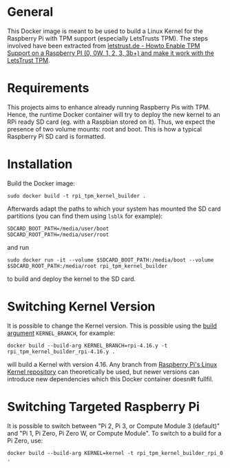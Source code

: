 # General

This Docker image is meant to be used to build a Linux Kernel for the Raspberry Pi with TPM support (especially LetsTrusts TPM). The steps involved have been extracted from [letstrust.de - Howto Enable TPM Support on a Raspberry PI (0, 0W, 1, 2, 3, 3b+) and make it work with the LetsTrust TPM](https://letstrust.de/archives/9-Howto-Enable-TPM-Support-on-a-Raspberry-PI-0,-0W,-1,-2,-3,-3b+-and-make-it-work-with-the-LetsTrust-TPM.html).

# Requirements

This projects aims to enhance already running Raspberry Pis with TPM. Hence, the runtime Docker container will try to deploy the new kernel to an RPi ready SD card (eg. with a Raspbian stored on it).
Thus, we expect the presence of two volume mounts: root and boot. This is how a typical Raspberry Pi SD card is formatted.

# Installation

Build the Docker image:

    sudo docker build -t rpi_tpm_kernel_builder .

Afterwards adapt the paths to which your system has mounted the SD card partitions (you can find them using `lsblk` for example):

    SDCARD_BOOT_PATH=/media/user/boot
    SDCARD_ROOT_PATH=/media/user/root

and run

    sudo docker run -it --volume $SDCARD_BOOT_PATH:/media/boot --volume $SDCARD_ROOT_PATH:/media/root rpi_tpm_kernel_builder
    
to build and deploy the kernel to the SD card.

# Switching Kernel Version

It is possible to change the Kernel version. This is possible using the [build argument](https://docs.docker.com/engine/reference/builder/#arg) `KERNEL_BRANCH`, for example:

    docker build --build-arg KERNEL_BRANCH=rpi-4.16.y -t rpi_tpm_kernel_builder_rpi-4.16.y .

will build a Kernel with version 4.16. Any branch from [Raspberry Pi's Linux Kernel repository](https://github.com/raspberrypi/linux/branches) can theoretically be used, but newer versions can introduce new dependencies which this Docker container doesn#t fullfil.

# Switching Targeted Raspberry Pi

It is possible to switch between "Pi 2, Pi 3, or Compute Module 3 (default)" and "Pi 1, Pi Zero, Pi Zero W, or Compute Module". To switch to a build for a Pi Zero, use:

    docker build --build-arg KERNEL=kernel -t rpi_tpm_kernel_builder_rpi_0 .
